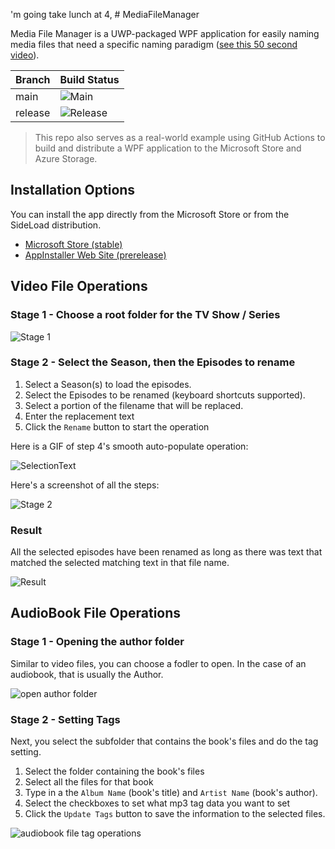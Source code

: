 'm going take lunch at 4, # MediaFileManager

Media File Manager is a UWP-packaged WPF application for easily naming media files that need a specific  naming paradigm ([see this 50 second video](https://youtu.be/5U7rmrJXwWw)).

| Branch | Build Status |
|--------|--------|
| main | ![Main](https://github.com/LanceMcCarthy/MediaFileManager/workflows/Main/badge.svg) |
| release | ![Release](https://github.com/LanceMcCarthy/MediaFileManager/workflows/Release/badge.svg) |

> This repo also serves as a real-world example using GitHub Actions to build and distribute a WPF application to the Microsoft Store and Azure Storage.

## Installation Options

You can install the app directly from the Microsoft Store or from the SideLoad distribution.

* [Microsoft Store (stable)](https://www.microsoft.com/en-us/p/media-file-manager/9pd3jfk7w5mb)
* [AppInstaller Web Site (prerelease)](https://dvlup.blob.core.windows.net/general-app-files/Installers/MediaFileManager/index.html)

## Video File Operations

### Stage 1 - Choose a root folder for the TV Show / Series

![Stage 1](https://user-images.githubusercontent.com/3520532/58042684-56a3ac80-7b09-11e9-84d2-960619c96316.png)

### Stage 2 - Select the Season, then the Episodes to rename

1. Select a Season(s) to load the episodes.
2. Select the Episodes to be renamed (keyboard shortcuts supported).
3. Select a portion of the filename that will be replaced.
4. Enter the replacement text
5. Click the `Rename` button to start the operation

Here is a GIF of step 4's smooth auto-populate operation:

![SelectionText](https://dvlup.blob.core.windows.net/general-app-files/GIFs/RenamingSelection.gif)

Here's a screenshot of all the steps:

![Stage 2](https://user-images.githubusercontent.com/3520532/58042664-455aa000-7b09-11e9-98cd-11d3a62a2f65.png)

### Result

All the selected episodes have been renamed as long as there was text that matched the selected matching text in that file name.

![Result](https://user-images.githubusercontent.com/3520532/58042755-7f2ba680-7b09-11e9-858a-9d511c5bd6a5.png)

## AudioBook File Operations

### Stage 1 - Opening the author folder

Similar to video files, you can choose a fodler to open. In the case of an audiobook, that is usually the Author.

![open author folder](https://user-images.githubusercontent.com/3520532/90906130-2cd9d500-e39f-11ea-9182-580479d9eb7d.png)

### Stage 2 - Setting Tags

Next, you select the subfolder that contains the book's files and do the tag setting.

1. Select the folder containing the book's files
2. Select all the files for that book
3. Type in a the `Album Name` (book's title) and `Artist Name` (book's author).
4. Select the checkboxes to set what mp3 tag data you want to set
5. Click the `Update Tags` button to save the information to the selected files.

![audiobook file tag operations](https://user-images.githubusercontent.com/3520532/90906831-3a438f00-e3a0-11ea-8103-b59272d9b7d6.png)
